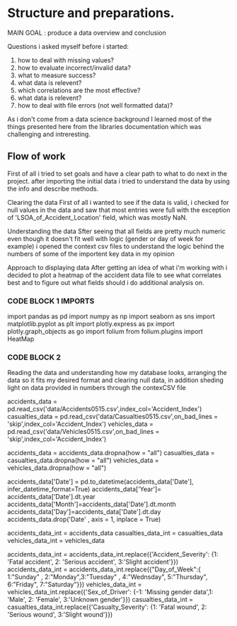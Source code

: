 # Structure and preparations.
MAIN GOAL : produce a data overview and conclusion

Questions i asked myself before i started:

1. how to deal with missing values?
2. how to evaluate incorrect/invalid data?
3. what to measure success?
4. what data is relevent?
5. which correlations are the most effective?
6. what data is relevent?
7. how to deal with file errors (not well formatted data)?

As i don't come from a data science background I learned most of the things presented here from the libraries documentation which was challenging and intreresting.

## Flow of work
First of all i tried to set goals and have a clear path to what to do next in the project. after importing the initial data i tried to understand the data by using the info and describe methods.

Clearing the data
First of all i wanted to see if the data is valid, i checked for null values in the data and saw that most entries were full with the exception of 'LSOA_of_Accident_Location' field, which was mostly NaN.

Understanding the data
Sfter seeing that all fields are pretty much numeric even though it doesn't fit well with logic (gender or day of week for example) i opened the context csv files to understand the logic behind the numbers of some of the importent key data in my opinion

Approach to displaying data
After getting an idea of what i'm working with i decided to plot a heatmap of the accident data file to see what correlates best and to figure out what fields should i do additional analysis on.

### CODE BLOCK 1 IMPORTS

import pandas as pd
import numpy as np
import seaborn as sns 
import matplotlib.pyplot as plt
import plotly.express as px
import plotly.graph_objects as go
import folium
from folium.plugins import HeatMap

### CODE BLOCK 2
Reading the data and understanding how my database looks, arranging the data so it fits my desired format and clearing null data, in addition sheding light on data provided in numbers through the contexCSV file

accidents_data = pd.read_csv('data/Accidents0515.csv',index_col='Accident_Index')
casualties_data = pd.read_csv('data/Casualties0515.csv',on_bad_lines = 'skip',index_col='Accident_Index')
vehicles_data = pd.read_csv('data/Vehicles0515.csv',on_bad_lines = 'skip',index_col='Accident_Index')

accidents_data = accidents_data.dropna(how = "all")
casualties_data = casualties_data.dropna(how = "all")
vehicles_data = vehicles_data.dropna(how = "all")

accidents_data['Date'] = pd.to_datetime(accidents_data['Date'], infer_datetime_format=True)
accidents_data['Year']= accidents_data['Date'].dt.year
accidents_data['Month']=accidents_data['Date'].dt.month
accidents_data['Day']=accidents_data['Date'].dt.day
accidents_data.drop('Date' , axis = 1, inplace = True)

accidents_data_int = accidents_data
casualties_data_int = casualties_data
vehicles_data_int = vehicles_data

accidents_data_int = accidents_data_int.replace({'Accident_Severity': {1: 'Fatal accident', 2: 'Serious accident', 3:'Slight accident'}})
accidents_data_int = accidents_data_int.replace({"Day_of_Week":{ 1:"Sunday" , 2:"Monday",3:"Tuesday" , 4:"Wednsday", 5:"Thursday", 6:"Friday", 7:"Saturday"}})
vehicles_data_int = vehicles_data_int.replace({'Sex_of_Driver': {-1: 'Missing gender data',1: 'Male', 2: 'Female', 3:'Unknown gender'}})
casualties_data_int = casualties_data_int.replace({'Casualty_Severity': {1: 'Fatal wound', 2: 'Serious wound', 3:'Slight wound'}})

